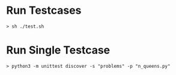 # Run Testcases

`> sh ./test.sh`

# Run Single Testcase

`> python3 -m unittest discover -s "problems" -p "n_queens.py"`
